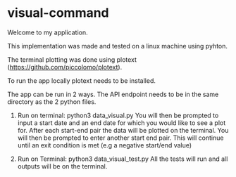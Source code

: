 # visual-command

Welcome to my application. 

This implementation was made and tested on a linux machine using pyhton.

The terminal plotting was done using plotext (https://github.com/piccolomo/plotext).

To run the app locally plotext needs to be installed.

The app can be run in 2 ways. The API endpoint needs to be in the same directory as the 2 python files.

1. Run on terminal: python3 data_visual.py
	You will then be prompted to input a start date and an end date for which you would 
	like to see a plot for. 
	After each start-end pair the data will be plotted on the terminal. You will then be 	prompted to enter another start end pair.
	This will continue until an exit condition is met (e.g a negative start/end value)
	
2. Run on Terminal: python3 data_visual_test.py
	All the tests will run and all outputs will be on the terminal.
